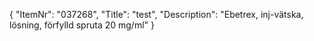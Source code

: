 {
  "ItemNr": "037268",
  "Title": "test",
  "Description": "Ebetrex, inj-vätska, lösning, förfylld spruta 20 mg/ml"
}